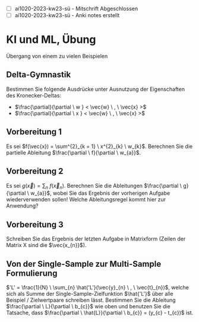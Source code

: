 
- [ ] ai1020-2023-kw23-sü - Mitschrift Abgeschlossen
- [ ] ai1020-2023-kw23-sü - Anki notes erstellt

# KI und ML,  Übung
Übergang von einem zu vielen Beispielen

## Delta-Gymnastik
Bestimmen Sie folgende Ausdrücke unter Ausnutzung der Eigenschaften des Kronecker-Deltas:
- $\frac{\partial}{\partial \ w } < \vec{w} \ , \ \vec{x} >$ 
- $\frac{\partial}{\partial \ x } < \vec{w} \ , \ \vec{x} >$ 

## Vorbereitung 1
Es sei $f(\vec{x}) = \sum^{2}_{k = 1} \ x^{2}_{k} \ w_{k}$. Berechnen Sie die partielle Ableitung $\frac{\partial \ f}{\partial \ w_{a}}$.

## Vorbereitung 2
Es sei $g(\vec{x}) = \sum_{n} \ f(\vec{x}_{n})$. Berechnen Sie die Ableitungen $\frac{\partial \ g}{\partial \ w_{a}}$, wobei Sie das Ergebnis der vorherigen Aufgabe wiederverwenden sollen! Welche Ableitungsregel kommt hier zur Anwendung?

## Vorbereitung 3
Schreiben Sie das Ergebnis der letzten Aufgabe in Matrixform (Zeilen der Matrix X sind die $\vec{x_{n}}$).

## Von der Single-Sample zur Multi-Sample Formulierung
$'L' = \frac{1}{N} \ \sum_{n} \hat{'L'}(\vec{y}_{n} \ , \ \vec{t}_{n})$, welche sich als Summe der Single-Sample-Zielfunktion $\hat{'L'}$ über alle Beispiel / Zielwertpaare schreiben lässt. Bestimmen Sie die Ableitung $\frac{\partial \ L}{\partial \ b_{c}}$ wie oben und benutzen Sie die Tatsache, dass $\frac{\partial \ \hat{L}}{\partial \ b_{c}} = (y_{c} - t_{c})$ ist.